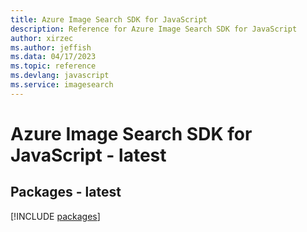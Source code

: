 ```yaml
---
title: Azure Image Search SDK for JavaScript
description: Reference for Azure Image Search SDK for JavaScript
author: xirzec
ms.author: jeffish
ms.data: 04/17/2023
ms.topic: reference
ms.devlang: javascript
ms.service: imagesearch
---
```

# Azure Image Search SDK for JavaScript - latest
## Packages - latest
[!INCLUDE [packages](image-search-index.md)]